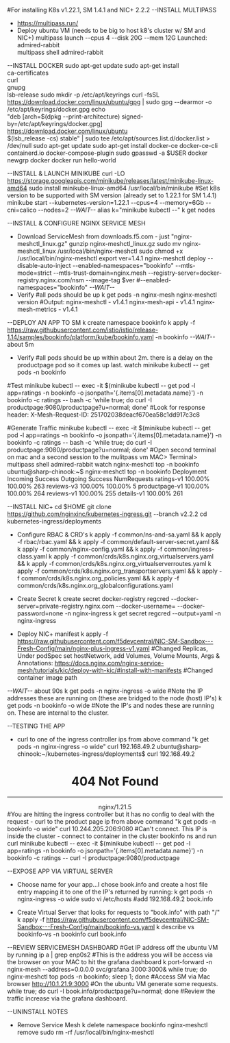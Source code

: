 #For installing K8s v1.22.1, SM 1.4.1 and NIC+ 2.2.2
--INSTALL MULTIPASS
- https://multipass.run/
- Deploy ubuntu VM (needs to be big to host k8's cluster w/ SM and NIC+)
multipass launch --cpus 4 --disk 20G --mem 12G
Launched: admired-rabbit  
multipass shell admired-rabbit

--INSTALL DOCKER
sudo apt-get update
sudo apt-get install \
    ca-certificates \
    curl \
    gnupg \
    lsb-release
sudo mkdir -p /etc/apt/keyrings
curl -fsSL https://download.docker.com/linux/ubuntu/gpg | sudo gpg --dearmor -o /etc/apt/keyrings/docker.gpg
echo \
  "deb [arch=$(dpkg --print-architecture) signed-by=/etc/apt/keyrings/docker.gpg] https://download.docker.com/linux/ubuntu \
  $(lsb_release -cs) stable" | sudo tee /etc/apt/sources.list.d/docker.list > /dev/null
sudo apt-get update
sudo apt-get install docker-ce docker-ce-cli containerd.io docker-compose-plugin
sudo gpasswd -a $USER docker
newgrp docker
docker run hello-world


--INSTALL & LAUNCH MINIKUBE
curl -LO https://storage.googleapis.com/minikube/releases/latest/minikube-linux-amd64
sudo install minikube-linux-amd64 /usr/local/bin/minikube
#Set k8s version to be supported with SM version (already set to 1.22.1 for SM 1.4.1)
minikube start --kubernetes-version=1.22.1 --cpus=4 --memory=6Gb --cni=calico --nodes=2
*--WAIT--*
alias k="minikube kubectl --"
k get nodes


--INSTALL & CONFIGURE NGINX SERVICE MESH
- Download ServiceMesh from downloads.f5.com - just "nginx-meshctl_linux.gz"
gunzip nginx-meshctl_linux.gz
sudo mv nginx-meshctl_linux /usr/local/bin/nginx-meshctl
sudo chmod +x /usr/local/bin/nginx-meshctl
export ver=1.4.1
nginx-meshctl deploy --disable-auto-inject --enabled-namespaces="bookinfo"  --mtls-mode=strict --mtls-trust-domain=nginx.mesh --registry-server=docker-registry.nginx.com/nsm --image-tag $ver
#--enabled-namespaces="bookinfo" 
*--WAIT--*
- Verify 
#all pods should be up
k get pods -n nginx-mesh
nginx-meshctl version
#Output:
  nginx-meshctl - v1.4.1
  nginx-mesh-api - v1.4.1
  nginx-mesh-metrics - v1.4.1

--DEPLOY AN APP TO SM
k create namespace bookinfo
k apply -f https://raw.githubusercontent.com/istio/istio/release-1.14/samples/bookinfo/platform/kube/bookinfo.yaml -n bookinfo
*--WAIT--* about 5m
- Verify 
#all pods should be up within about 2m. there is a delay on the productpage pod so it comes up last. 
watch minikube kubectl -- get pods -n bookinfo

#Test
minikube kubectl --  exec -it $(minikube kubectl --  get pod -l app=ratings -n bookinfo -o jsonpath='{.items[0].metadata.name}') -n bookinfo -c ratings -- bash -c 'while true; do curl -I productpage:9080/productpage?u=normal; done'
#Look for response header: X-Mesh-Request-ID: 251702038deacf670ea58c1dd917c3c8

#Generate Traffic 
minikube kubectl -- exec -it $(minikube kubectl -- get pod -l app=ratings -n bookinfo -o jsonpath='{.items[0].metadata.name}') -n bookinfo -c ratings -- bash -c 'while true; do curl -I productpage:9080/productpage?u=normal; done'
#Open second terminal on mac and a second session to the mulitpass vm 
MAC> Terminal> multipass shell admired-rabbit
watch nginx-meshctl top -n bookinfo
ubuntu@sharp-chinook:~$ nginx-meshctl top -n bookinfo
Deployment      Incoming Success  Outgoing Success  NumRequests
ratings-v1      100.00%           100.00%           263
reviews-v3      100.00%           100.00%           5
productpage-v1  100.00%           100.00%           264
reviews-v1      100.00%                             255
details-v1      100.00%                             261


--INSTALL NIC+
cd $HOME
git clone https://github.com/nginxinc/kubernetes-ingress.git --branch v2.2.2
cd kubernetes-ingress/deployments
- Configure RBAC & CRD's
k apply -f common/ns-and-sa.yaml && k apply -f rbac/rbac.yaml && k apply -f common/default-server-secret.yaml && k apply -f common/nginx-config.yaml && k apply -f common/ingress-class.yaml
k apply -f common/crds/k8s.nginx.org_virtualservers.yaml && k apply -f common/crds/k8s.nginx.org_virtualserverroutes.yaml
k apply -f common/crds/k8s.nginx.org_transportservers.yaml && k apply -f common/crds/k8s.nginx.org_policies.yaml && k apply -f common/crds/k8s.nginx.org_globalconfigurations.yaml

- Create Secret
k create secret docker-registry regcred --docker-server=private-registry.nginx.com --docker-username=<your jwt token> --docker-password=none -n nginx-ingress
k get secret regcred --output=yaml -n nginx-ingress

- Deploy NIC+ manifest
k apply -f https://raw.githubusercontent.com/f5devcentral/NIC-SM-Sandbox---Fresh-Config/main/nginx-plus-ingress-v1.yaml 
#Changed Replicas, Under podSpec set hostNetwork, add Volumes, Volume Mounts, Args & Annotations: https://docs.nginx.com/nginx-service-mesh/tutorials/kic/deploy-with-kic/#install-with-manifests
#Changed container image path

*--WAIT--* about 90s
k get pods -n nginx-ingress -o wide 
#Note the IP addresses these are running on (these are bridged to the node (host) IP's)
k get pods -n bookinfo -o wide
#Note the IP's and nodes these are running on. These are internal to the cluster. 

--TESTING THE APP
- curl to one of the ingress controller ips from above command "k get pods -n nginx-ingress -o wide"
curl 192.168.49.2
ubuntu@sharp-chinook:~/kubernetes-ingress/deployments$ curl 192.168.49.2
<html>
<head><title>404 Not Found</title></head>
<body>
<center><h1>404 Not Found</h1></center>
<hr><center>nginx/1.21.5</center>
</body>
</html>
#You are hitting the ingress controller but it has no config to deal with the request
- curl to the product page ip from above command "k get pods -n bookinfo -o wide"
curl 10.244.205.206:9080
#Can't connect. This IP is inside the cluster
- connect to container in the cluster bookinfo ns and run curl
minikube kubectl -- exec -it $(minikube kubectl -- get pod -l app=ratings -n bookinfo -o jsonpath='{.items[0].metadata.name}') -n bookinfo -c ratings -- curl -I productpage:9080/productpage

--EXPOSE APP VIA VIRTUAL SERVER
- Choose name for your app...I chose book.info and create a host file entry mapping it to one of the IP's returned by running:
k get pods -n nginx-ingress -o wide
sudo vi /etc/hosts 
#add
192.168.49.2  book.info

- Create Virtual Server that looks for requests to "book.info" with path "/"
k apply -f  https://raw.githubusercontent.com/f5devcentral/NIC-SM-Sandbox---Fresh-Config/main/bookinfo-vs.yaml 
k describe vs bookinfo-vs -n bookinfo
curl book.info

--REVIEW SERVICEMESH DASHBOARD
#Get IP address off the ubuntu VM by running 
ip a | grep enp0s2
#This is the address you will be access via the browser on your MAC to hit the grafana dashboard
k port-forward -n nginx-mesh --address=0.0.0.0 svc/grafana 3000:3000&
while true; do nginx-meshctl top pods -n bookinfo; sleep 1; done
#Access SM via Mac browser
http://10.1.21.9:3000
#On the ubuntu VM generate some requests. 
while true; do curl -I book.info/productpage?u=normal; done
#Review the traffic increase via the grafana dashboard. 



--UNINSTALL NOTES
- Remove Service Mesh
k delete namespace bookinfo
nginx-meshctl remove
sudo rm -rf /usr/local/bin/nginx-meshctl
